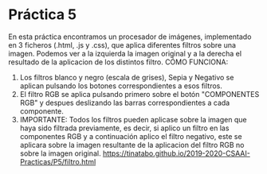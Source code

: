 # Práctica 5
En esta práctica encontramos un procesador de imágenes, implementado en 3 ficheros (.html, .js y .css), que aplica diferentes filtros sobre una imagen. Podemos ver a la izquierda la imagen original y a la derecha el resultado de la aplicacion de los distintos filtro.
CÓMO FUNCIONA:
  1. Los filtros blanco y negro (escala de grises), Sepia y Negativo se aplican pulsando los botones correspondientes a esos filtros.
  2. El filtro RGB se aplica pulsando primero sobre el botón "COMPONENTES RGB" y despues deslizando las barras correspondientes a cada     componente.
  3. IMPORTANTE: Todos los filtros pueden aplicase sobre la imagen que haya sido filtrada previamente, es decir, si aplico un filtro en las componentes RGB y a continuación aplico el filtro negativo, este se aplicara sobre la imagen resultante de la aplicacion del filtro RGB no sobre la imagen original.
https://tinatabo.github.io/2019-2020-CSAAI-Practicas/P5/filtro.html
